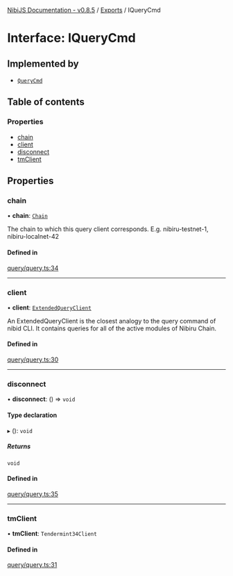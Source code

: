 [NibiJS Documentation - v0.8.5](../intro.md) / [Exports](../modules.md) / IQueryCmd

# Interface: IQueryCmd

## Implemented by

- [`QueryCmd`](../classes/QueryCmd.md)

## Table of contents

### Properties

- [chain](IQueryCmd.md#chain)
- [client](IQueryCmd.md#client)
- [disconnect](IQueryCmd.md#disconnect)
- [tmClient](IQueryCmd.md#tmclient)

## Properties

### chain

• **chain**: [`Chain`](Chain.md)

The chain to which this query client corresponds.
E.g. nibiru-testnet-1, nibiru-localnet-42

#### Defined in

[query/query.ts:34](https://github.com/NibiruChain/ts-sdk/blob/eac3210/packages/nibijs/src/query/query.ts#L34)

___

### client

• **client**: [`ExtendedQueryClient`](../modules.md#extendedqueryclient)

An ExtendedQueryClient is the closest analogy to the query command of nibid CLI.
It contains queries for all of the active modules of Nibiru Chain.

#### Defined in

[query/query.ts:30](https://github.com/NibiruChain/ts-sdk/blob/eac3210/packages/nibijs/src/query/query.ts#L30)

___

### disconnect

• **disconnect**: () => `void`

#### Type declaration

▸ (): `void`

##### Returns

`void`

#### Defined in

[query/query.ts:35](https://github.com/NibiruChain/ts-sdk/blob/eac3210/packages/nibijs/src/query/query.ts#L35)

___

### tmClient

• **tmClient**: `Tendermint34Client`

#### Defined in

[query/query.ts:31](https://github.com/NibiruChain/ts-sdk/blob/eac3210/packages/nibijs/src/query/query.ts#L31)
